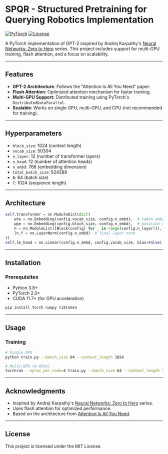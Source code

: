 
# SPQR - Structured Pretraining for Querying Robotics Implementation

[![PyTorch](https://img.shields.io/badge/PyTorch-%23EE4C2C.svg?style=flat&logo=PyTorch&logoColor=white)](https://pytorch.org/)
[![License](https://img.shields.io/badge/License-MIT-blue.svg)](LICENSE)

A PyTorch implementation of GPT-2 inspired by Andrej Karpathy's [Neural Networks: Zero to Hero](https://karpathy.ai/zero-to-hero.html) series. This project includes support for multi-GPU training, flash attention, and a focus on scalability.

---

## Features
- **GPT-2 Architecture**: Follows the "Attention Is All You Need" paper.
- **Flash Attention**: Optimized attention mechanism for faster training.
- **Multi-GPU Support**: Distributed training using PyTorch's `DistributedDataParallel`.
- **Scalable**: Works on single GPU, multi-GPU, and CPU (not recommended for training).

---

## Hyperparameters
- `block_size`: 1024 (context length)
- `vocab_size`: 50304
- `n_layer`: 12 (number of transformer layers)
- `n_head`: 12 (number of attention heads)
- `n_embd`: 768 (embedding dimension)
- `total_batch_size`: 524288
- `B`: 64 (batch size)
- `T`: 1024 (sequence length)

---

## Architecture
```python
self.transformer = nn.ModuleDict(dict(
    wte = nn.Embedding(config.vocab_size, config.n_embd),  # token embeddings
    wpe = nn.Embedding(config.block_size, config.n_embd),  # position embeddings
    h = nn.ModuleList([Block(config) for _ in range(config.n_layer)]),  # transformer blocks
    ln_f = nn.LayerNorm(config.n_embd)  # final layer norm
))
self.lm_head = nn.Linear(config.n_embd, config.vocab_size, bias=False)  # language model head
```

---

## Installation

### Prerequisites
- Python 3.8+
- PyTorch 2.0+
- CUDA 11.7+ (for GPU acceleration)

```bash
pip install torch numpy tiktoken
```

---

## Usage

### Training
```bash
# Single GPU
python train.py --batch_size 64 --context_length 1024

# Multi-GPU (4 GPUs)
torchrun --nproc_per_node=4 train.py --batch_size 64 --context_length 1024 --ddp
```


---

## Acknowledgments
- Inspired by Andrej Karpathy's [Neural Networks: Zero to Hero](https://karpathy.ai/zero-to-hero.html) series.
- Uses flash attention for optimized performance.
- Based on the architecture from [Attention Is All You Need](https://arxiv.org/abs/1706.03762).

---

## License
This project is licensed under the MIT License.

